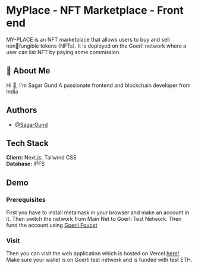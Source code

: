 # MyPlace - NFT Marketplace - Front end

MY-PLACE is an NFT marketplace that allows users to buy and sell nonfungible tokens (NFTs). It is deployed on the Goerli network where a user can list NFT by paying some commission.

## 🚀 About Me

Hi 👋, I'm Sagar Gund
A passionate frontend and blockchain developer from India

## Authors

- [@SagarGund](https://www.github.com/ItsKalfar)

## Tech Stack

**Client:** Next.js, Tailwind CSS \
**Database:** IPFS

## Demo

### Prerequisites

First you have to install metamask in your browser and make an account in it. Then switch the network from Main Net to Goerli Test Network. Then fund the account using [Goerli Foucet](https://goerlifaucet.com/)

### Visit

Then you can visit the web application which is hosted on Vercel [here!](https://my-place-frontend.vercel.app/). Make sure your wallet is on Goerli test network and is funded with test ETH.
